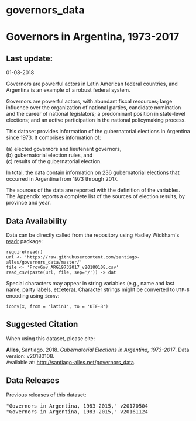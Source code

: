 # governors_data
Governors in Argentina, 1973-2017
=================================

Last update:
------------------
01-08-2018

Governors are powerful actors in Latin American federal countries, and Argentina is an example of a robust federal system.

Governors are powerful actors, with abundant fiscal resources; large influence over the organization of national parties, candidate nomination and the career of national legislators; a predominant position in state-level elections; and an active participation in the national policymaking process.

This dataset provides information of the gubernatorial elections in Argentina since 1973. It comprises information of:

(a) elected governors and lieutenant governors,<br />
(b) gubernatorial election rules, and<br />
(c) results of the gubernatorial election.

In total, the data contain information on 236 gubernatorial elections that occurred in Argentina from 1973 through 2017.

The sources of the data are reported with the definition of the variables. The Appendix reports a complete list of the sources of election results, by province and year.

Data Availability
------------------

Data can be directly called from the repository using Hadley Wickham's <a href="https://cran.r-project.org/web/packages/readr/readr.pdf" target="_blank">readr</a> package:

<pre><code>require(readr)
url <- 'https://raw.githubusercontent.com/santiago-alles/governors_data/master/'
file <- 'ProvGov_ARG19732017_v20180108.csv'
read_csv(paste(url, file, sep='/')) -> dat
</code></pre>

Special characters may appear in string variables (e.g., name and last name, party labels, etcetera). Character strings might be converted to <code>UTF-8</code> encoding using <code>iconv</code>:

<pre><code>iconv(x, from = 'latin1', to = 'UTF-8')</code></pre>

Suggested Citation
------------------

When using this dataset, please cite:

<b>Alles</b>, Santiago. 2018. <i>Gubernatorial Elections in Argentina, 1973-2017</i>. Data version: v20180108.<br />Available at: http://santiago-alles.net/governors_data.

Data Releases
------------------

Previous releases of this dataset:
<pre>"Governors in Argentina, 1983-2015," v20170504
"Governors in Argentina, 1983-2015," v20161124</pre>
